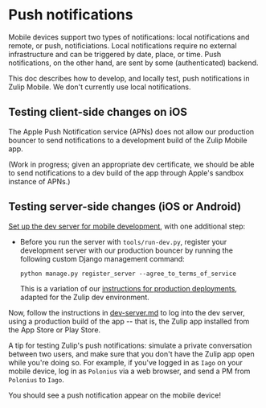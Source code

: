 # Push notifications

Mobile devices support two types of notifications: local notifications
and remote, or push, notificiations.  Local notifications require no external
infrastructure and can be triggered by date, place, or time.  Push
notifications, on the other hand, are sent by some (authenticated) backend.

This doc describes how to develop, and locally test, push notifications in
Zulip Mobile.  We don't currently use local notifications.

## Testing client-side changes on iOS

The Apple Push Notification service (APNs) does not allow our production
bouncer to send notifications to a development build of the Zulip Mobile
app.

(Work in progress; given an appropriate dev certificate, we should be able
to send notifications to a dev build of the app through Apple's sandbox
instance of APNs.)

## Testing server-side changes (iOS or Android)

[Set up the dev server for mobile development](dev-server.md), with one
additional step:

* Before you run the server with `tools/run-dev.py`, register your
  development server with our production bouncer by running the following
  custom Django management command:

  ```
  python manage.py register_server --agree_to_terms_of_service
  ```

  This is a variation of our [instructions for production
  deployments](https://zulip.readthedocs.io/en/latest/production/mobile-push-notifications.html),
  adapted for the Zulip dev environment.

Now, follow the instructions in [dev-server.md](howto/dev-server.md) to log into
the dev server, using a production build of the app -- that is, the Zulip
app installed from the App Store or Play Store.

A tip for testing Zulip's push notifications: simulate a private
conversation between two users, and make sure that you don't have the Zulip
app open while you're doing so.  For example, if you've logged in as `Iago`
on your mobile device, log in as `Polonius` via a web browser, and send a PM
from `Polonius` to `Iago`.

You should see a push notification appear on the mobile device!
